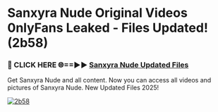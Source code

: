 # Sanxyra Nude Original Videos 0nlyFans Leaked - Files Updated! (2b58)

<h3>🔴 CLICK HERE 🌐==►► <a href="https://tinyurl.com/yc6ubb5a" rel="nofollow">Sanxyra Nude Updated Files</a></h3>

Get Sanxyra Nude and all content. Now you can access all videos and pictures of Sanxyra Nude. New Updated Files 2025!

[![2b58](https://i.imgur.com/7eu0CRL.gif)](https://tinyurl.com/yc6ubb5a)

